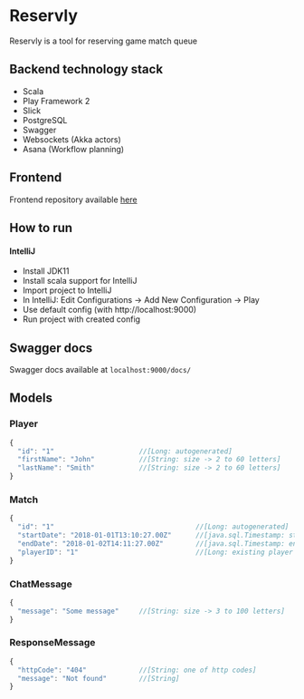 # Reservly
Reservly is a tool for reserving game match queue

## Backend technology stack
* Scala
* Play Framework 2
* Slick
* PostgreSQL
* Swagger
* Websockets (Akka actors)
* Asana (Workflow planning)

## Frontend
Frontend repository available [here](https://github.com/mtrybus2208/game-reservation-app) 

## How to run
#### IntelliJ
* Install JDK11
* Install scala support for IntelliJ
* Import project to IntelliJ
* In IntelliJ: Edit Configurations -> Add New Configuration -> Play
* Use default config (with http://localhost:9000)
* Run project with created config

## Swagger docs
Swagger docs available at `localhost:9000/docs/`

## Models

### Player
```javascript
{ 
  "id": "1"                     //[Long: autogenerated]
  "firstName": "John"           //[String: size -> 2 to 60 letters]
  "lastName": "Smith"           //[String: size -> 2 to 60 letters]
}
```

### Match
```javascript
{ 
  "id": "1"                                   //[Long: autogenerated]
  "startDate": "2018-01-01T13:10:27.00Z"      //[java.sql.Timestamp: start date must be before end date]
  "endDate": "2018-01-02T14:11:27.00Z"        //[java.sql.Timestamp: end date must be after start date]
  "playerID": "1"                             //[Long: existing player id]
}
```

### ChatMessage
```javascript
{ 
  "message": "Some message"     //[String: size -> 3 to 100 letters]
}
```

### ResponseMessage
```javascript
{ 
  "httpCode": "404"             //[String: one of http codes]
  "message": "Not found"        //[String]
}
